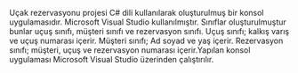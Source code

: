 
Uçak rezervasyonu projesi C# dili kullanılarak oluşturulmuş bir konsol uygulamasıdır. Microsoft Visual Studio kullanılmıştır. Sınıflar oluşturulmuştur bunlar uçuş sınıfı, müşteri sınıfı ve rezervasyon sınıfı. Uçuş sınıfı; kalkış varış ve uçuş numarası içerir. Müşteri sınıfı; Ad soyad ve yaş içerir. Rezervasyon sınıfı; müşteri, uçuş ve rezervasyon numarası içerir.Yapılan konsol uygulaması Microsoft Visual Studio üzerinden çalıştırılır.
